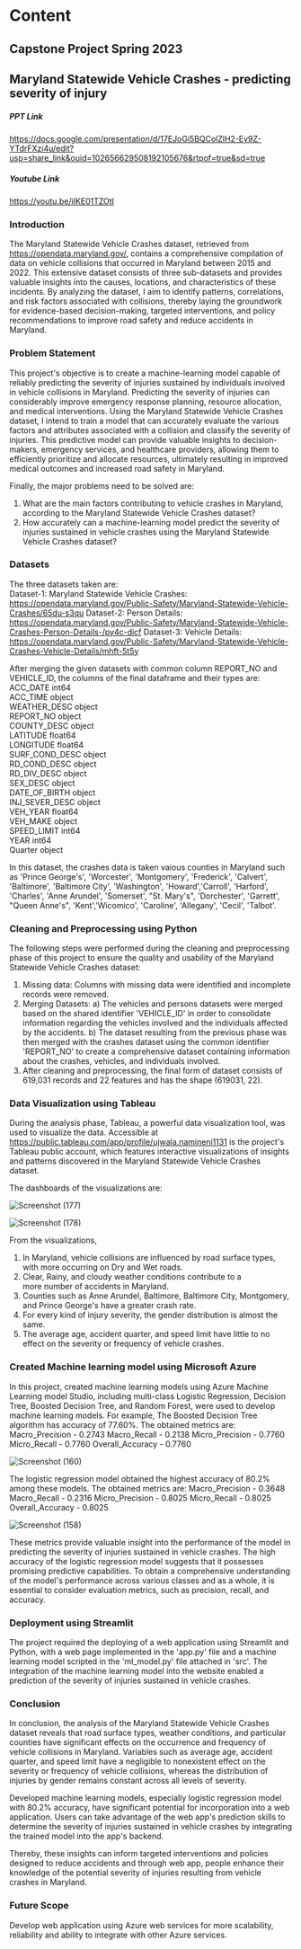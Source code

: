 # Content
## Capstone Project Spring 2023
## Maryland Statewide Vehicle Crashes - predicting severity of injury 
##### PPT Link
https://docs.google.com/presentation/d/17EJoGi5BQColZlH2-Ey9Z-YTdrFXzi4u/edit?usp=share_link&ouid=102656629508192105676&rtpof=true&sd=true 
##### Youtube Link
https://youtu.be/iIKE01TZOtI

### Introduction
The Maryland Statewide Vehicle Crashes dataset, retrieved from https://opendata.maryland.gov/, contains a comprehensive compilation of data on vehicle collisions that occurred in Maryland between 2015 and 2022. This extensive dataset consists of three sub-datasets and provides valuable insights into the causes, locations, and characteristics of these incidents. By analyzing the dataset, I aim to identify patterns, correlations, and risk factors associated with collisions, thereby laying the groundwork for evidence-based decision-making, targeted interventions, and policy recommendations to improve road safety and reduce accidents in Maryland.

### Problem Statement
This project's objective is to create a machine-learning model capable of reliably predicting the severity of injuries sustained by individuals involved in vehicle collisions in Maryland. Predicting the severity of injuries can considerably improve emergency response planning, resource allocation, and medical interventions. Using the Maryland Statewide Vehicle Crashes dataset, I intend to train a model that can accurately evaluate the various factors and attributes associated with a collision and classify the severity of injuries. This predictive model can provide valuable insights to decision-makers, emergency services, and healthcare providers, allowing them to efficiently prioritize and allocate resources, ultimately resulting in improved medical outcomes and increased road safety in Maryland.

Finally, the major problems need to be solved are:
1. What are the main factors contributing to vehicle crashes in Maryland, according to the Maryland Statewide Vehicle Crashes dataset?
2. How accurately can a machine-learning model predict the severity of injuries sustained in vehicle crashes using the Maryland Statewide Vehicle Crashes dataset?

### Datasets
The three datasets taken are:\
Dataset-1: Maryland Statewide Vehicle Crashes:
https://opendata.maryland.gov/Public-Safety/Maryland-Statewide-Vehicle-Crashes/65du-s3qu
Dataset-2: Person Details:
https://opendata.maryland.gov/Public-Safety/Maryland-Statewide-Vehicle-Crashes-Person-Details-/py4c-dicf
Dataset-3: Vehicle Details:
https://opendata.maryland.gov/Public-Safety/Maryland-Statewide-Vehicle-Crashes-Vehicle-Details/mhft-5t5y

After merging the given datasets with common column REPORT_NO and VEHICLE_ID, the columns of the final dataframe and their types are:\
ACC_DATE            int64\
ACC_TIME           object\
WEATHER_DESC       object\
REPORT_NO          object\
COUNTY_DESC        object\
LATITUDE          float64\
LONGITUDE         float64\
SURF_COND_DESC     object\
RD_COND_DESC       object\
RD_DIV_DESC        object\
SEX_DESC           object\
DATE_OF_BIRTH      object\
INJ_SEVER_DESC     object\
VEH_YEAR          float64\
VEH_MAKE           object\
SPEED_LIMIT         int64\
YEAR                int64\
Quarter            object

In this dataset, the crashes data is taken vaious counties in Maryland such as 'Prince George's', 'Worcester', 'Montgomery', 'Frederick', 'Calvert', 'Baltimore', 'Baltimore City', 'Washington', 'Howard','Carroll', 'Harford', 'Charles', 'Anne Arundel', 'Somerset', "St. Mary's", 'Dorchester', 'Garrett', "Queen Anne's", 'Kent','Wicomico', 'Caroline', 'Allegany', 'Cecil', 'Talbot'. 

### Cleaning and Preprocessing using Python
The following steps were performed during the cleaning and preprocessing phase of this project to ensure the quality and usability of the Maryland Statewide Vehicle Crashes dataset:
1. Missing data: Columns with missing data were identified and incomplete records were removed.
2. Merging Datasets: 
    a) The vehicles and persons datasets were merged based on the shared identifier 'VEHICLE_ID' in order to consolidate information regarding the vehicles involved and the        individuals affected by the accidents.
    b) The dataset resulting from the previous phase was then merged with the crashes dataset using the common identifier 'REPORT_NO' to create a comprehensive dataset            containing information about the crashes, vehicles, and individuals involved.
3. After cleaning and preprocessing, the final form of dataset consists of 619,031 records and 22 features and has the shape (619031, 22).

### Data Visualization using Tableau
During the analysis phase, Tableau, a powerful data visualization tool, was used to visualize the data. Accessible at https://public.tableau.com/app/profile/ujwala.namineni1131 is the project's Tableau public account, which features interactive visualizations of insights and patterns discovered in the Maryland Statewide Vehicle Crashes dataset.

The dashboards of the visualizations are:

![Screenshot (177)](https://github.com/ujwala-123/Ujwala_Data606/assets/72090397/df8a8cb3-59e6-4732-b288-f4234f2c0978)

![Screenshot (178)](https://github.com/ujwala-123/Ujwala_Data606/assets/72090397/3f1f18a8-d8ef-481c-81bb-814a35ced72d)

From the visualizations, 
1. In Maryland, vehicle collisions are influenced by road surface types, with more occurring on Dry and Wet roads.
2. Clear, Rainy, and cloudy weather conditions contribute to a more number of accidents in Maryland.
3. Counties such as Anne Arundel, Baltimore, Baltimore City, Montgomery, and Prince George's have a greater crash rate.
4. For every kind of injury severity, the gender distribution is almost the same.
5. The average age, accident quarter, and speed limit have little to no effect on the severity or frequency of vehicle crashes.

### Created Machine learning model using Microsoft Azure
In this project, created machine learning models using Azure Machine Learning model Studio, including multi-class Logistic Regression, Decision Tree, Boosted Decision Tree, and Random Forest, were used to develop machine learning models. 
For example,
The Boosted Decision Tree algorithm has accuracy of 77.60%.
The obtained metrics are:
Macro_Precision - 0.2743
Macro_Recall - 0.2138
Micro_Precision - 0.7760
Micro_Recall - 0.7760
Overall_Accuracy - 0.7760

![Screenshot (160)](https://github.com/ujwala-123/Ujwala_Data606/assets/72090397/17010273-bb2e-48b2-ac0c-0777b8f9dce8)


The logistic regression model obtained the highest accuracy of 80.2% among these models.
The obtained metrics are:
Macro_Precision - 0.3648
Macro_Recall - 0.2316
Micro_Precision - 0.8025
Micro_Recall - 0.8025
Overall_Accuracy - 0.8025

![Screenshot (158)](https://github.com/ujwala-123/Ujwala_Data606/assets/72090397/4d5ffd4a-2315-4b90-a05e-2800118d61ae)


These metrics provide valuable insight into the performance of the model in predicting the severity of injuries sustained in vehicle crashes. The high accuracy of the logistic regression model suggests that it possesses promising predictive capabilities. To obtain a comprehensive understanding of the model's performance across various classes and as a whole, it is essential to consider evaluation metrics, such as precision, recall, and accuracy.

### Deployment using Streamlit
The project required the deploying of a web application using Streamlit and Python, with a web page implemented in the 'app.py' file and a machine learning model scripted in the 'ml_model.py' file attached in 'src'. The integration of the machine learning model into the website enabled a prediction of the severity of injuries sustained in vehicle crashes.

### Conclusion
In conclusion, the analysis of the Maryland Statewide Vehicle Crashes dataset reveals that road surface types, weather conditions, and particular counties have significant effects on the occurrence and frequency of vehicle collisions in Maryland. Variables such as average age, accident quarter, and speed limit have a negligible to nonexistent effect on the severity or frequency of vehicle collisions, whereas the distribution of injuries by gender remains constant across all levels of severity. 

Developed machine learning models, especially logistic regression model with 80.2% accuracy, have significant potential for incorporation into a web application. Users can take advantage of the web app's prediction skills to determine the severity of injuries sustained in vehicle crashes by integrating the trained model into the app's backend.

Thereby, these insights can inform targeted interventions and policies designed to reduce accidents and through web app, people enhance their knowledge of the potential severity of injuries resulting from vehicle crashes in Maryland.

### Future Scope
Develop web application using Azure web services for more scalability, reliability and ability to integrate with other Azure services.

